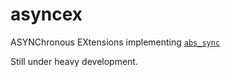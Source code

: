 # asyncex

ASYNChronous EXtensions implementing [`abs_sync`](https://crates.io/crates/abs_sync)

Still under heavy development.
